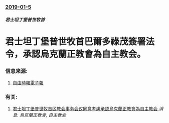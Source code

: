 ### [2019-01-5](/news/2019/01/5/index.md)

##### 君士坦丁堡普世牧首
# 君士坦丁堡普世牧首巴爾多祿茂簽署法令，承認烏克蘭正教會為自主教会。 




### 信息来源:

1. [自由時報電子報](http://news.ltn.com.tw/news/world/paper/1259308)

### 有关:

1. [君士坦丁堡普世牧首区教会事务会议同意考慮承認烏克蘭正教會為自主教会 ](/news/2018/10/11/君士坦丁堡普世牧首区教会事务会议同意考慮承認烏克蘭正教會為自主教会.md) _消息: 烏克蘭正教會, 自主教会_
